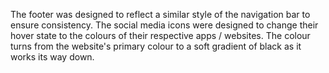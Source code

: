 The footer was designed to reflect a similar style of the navigation bar to ensure consistency. The social media icons were designed to change their hover state to the colours of their respective apps / websites. The colour turns from the website's primary colour to a soft gradient of black as it works its way down.
